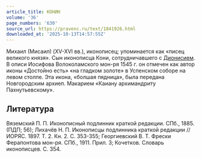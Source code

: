 ```yaml
---
article_title: КОНИН
volume: '36'
page_numbers: '630'
source_url: https://pravenc.ru/text/1841926.html
downloaded_at: '2025-10-13T14:57:55Z'
---
```


Михаил (Мисаил) (XV-XVI вв.), иконописец; упоминается как «писец великого князя». Сын иконописца Кони, сотрудничавшего с [Дионисием](https://pravenc.ru/text/Дионисий.html). В описи Иосифова Волоколамского мон-ря 1545 г. он отмечен как автор иконы «Достойно есть» «на гладком золоте» в Успенском соборе на левом столпе. Эта икона, «болшая пядница», была передана Новгородским архиеп. Макарием «Каиану архимандриту Пахнутьевскому».

## Литература

Вяземский П. П. Иконописный подлинник краткой редакции. СПб., 1885. (ПДП; 56); Лихачёв Н. П. Иконописцы подлинника краткой редакции // ИОРЯС. 1897. Т. 2. Кн. 2. С. 353-355; Георгиевский В. Т. Фрески Ферапонтова мон-ря. СПб., 1911. Прил. 3; Кочетков. Словарь иконописцев. С. 354.
